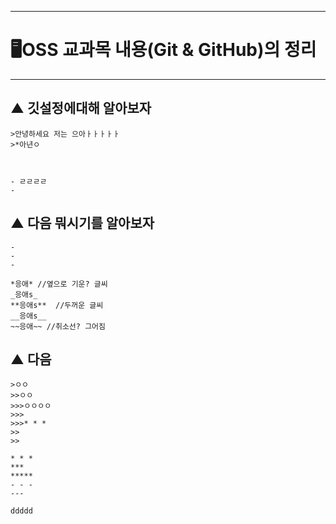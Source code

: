 * * *
# 🖥OSS 교과목 내용(Git & GitHub)의 정리
* * *
## ▲ 깃설정에대해 알아보자
```
>안녕하세요 저는 으아ㅏㅏㅏㅏㅏ
>*아년ㅇ



- ㄹㄹㄹㄹ
- 

```
## ▲ 다음 뭐시기를 알아보자
```
-
-
-

*응애* //옆으로 기운? 글씨
_응애s_
**응애s**  //두꺼운 글씨
__응애s__ 
~~응애~~ //취소선? 그어짐
```
## ▲ 다음
```
>ㅇㅇ
>>ㅇㅇ
>>>ㅇㅇㅇㅇ
>>>
>>>* * *
>>
>>

* * *
***
*****
- - -
---
```

```
ddddd
```
